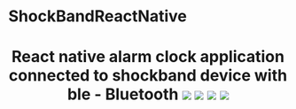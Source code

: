 # ShockBandReactNative

<h1 align="center">
React native alarm clock application connected to shockband device with ble - Bluetooth
<img src="https://i.hizliresim.com/RPVG21.jpg">
<img src="https://i.hizliresim.com/aGDgmz.jpg">
<img src="https://i.hizliresim.com/N14GmO.jpg">
  <img src="https://i.hizliresim.com/pWo2l0.jpg">
  <p align="right"></p>
</p>
</br>
